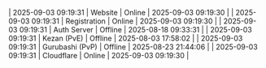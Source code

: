 | 2025-09-03 09:19:31 | Website | Online | 2025-09-03 09:19:30 |
| 2025-09-03 09:19:31 | Registration | Online | 2025-09-03 09:19:30 |
| 2025-09-03 09:19:31 | Auth Server | Offline | 2025-08-18 09:33:31 |
| 2025-09-03 09:19:31 | Kezan (PvE) | Offline | 2025-08-03 17:58:02 |
| 2025-09-03 09:19:31 | Gurubashi (PvP) | Offline | 2025-08-23 21:44:06 |
| 2025-09-03 09:19:31 | Cloudflare | Online | 2025-09-03 09:19:30 |
